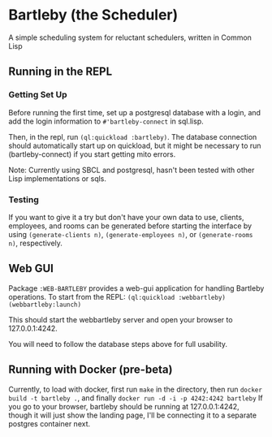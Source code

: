 # Bartleby (the Scheduler)

A simple scheduling system for reluctant schedulers, written in Common Lisp

## Running in the REPL

### Getting Set Up
Before running the first time, set up a postgresql database with a login, and add the login information to ```#'bartleby-connect``` in sql.lisp. 

Then, in the repl, run ```(ql:quickload :bartleby)```.
The database connection should automatically start up on quickload, but it might be necessary to run (bartleby-connect) if you start getting mito errors.

Note: Currently using SBCL and postgresql, hasn't been tested with other Lisp implementations or sqls.



### Testing
If you want to give it a try but don't have your own data to use, clients, employees, and rooms can be generated before starting the interface by using ```(generate-clients n)```, ```(generate-employees n)```, or ```(generate-rooms n)```, respectively. 

## Web GUI

Package ```:WEB-BARTLEBY``` provides a web-gui application for handling Bartleby operations. To start from the REPL: 
```(ql:quickload :webbartleby)```
```(webbartleby:launch)```

This should start the webbartleby server and open your browser to 127.0.0.1:4242.

You will need to follow the database steps above for full usability.

## Running with Docker (pre-beta)

Currently, to load with docker, first run ```make``` in the directory, then run ```docker build -t bartleby .```, and finally ```docker run -d -i -p 4242:4242 bartleby```
If you go to your browser, bartleby should be running at 127.0.0.1:4242, though it will just show the landing page, I'll be connecting it to a separate postgres container next.
